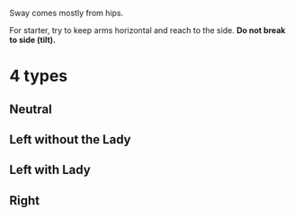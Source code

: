 Sway comes mostly from hips.

For starter, try to keep arms horizontal and reach to the side.
**Do not break to side (tilt).**

# 4 types

## Neutral

## Left without the Lady

## Left with Lady

## Right
